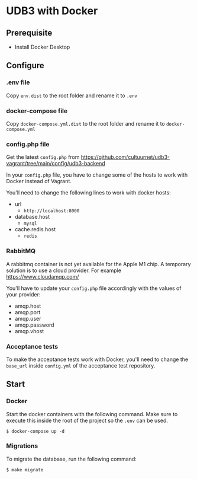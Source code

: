 # UDB3 with Docker

## Prerequisite
- Install Docker Desktop

## Configure

### .env file
Copy `env.dist` to the root folder and rename it to `.env`

### docker-compose file
Copy `docker-compose.yml.dist` to the root folder and rename it to `docker-compose.yml`

### config.php file

Get the latest `config.php` from https://github.com/cultuurnet/udb3-vagrant/tree/main/config/udb3-backend

In your `config.php` file, you have to change some of the hosts to work with Docker instead of Vagrant.

You'll need to change the following lines to work with docker hosts:
- url
  - `http://localhost:8000`
- database.host
  - `mysql`
- cache.redis.host
  - `redis`

### RabbitMQ

A rabbitmq container is not yet available for the Apple M1 chip. A temporary solution is to use a cloud provider. For example https://www.cloudamqp.com/

You'll have to update your `config.php` file accordingly with the values of your provider:
- amqp.host
- amqp.port
- amqp.user
- amqp.password
- amqp.vhost


### Acceptance tests

To make the acceptance tests work with Docker, you'll need to change the `base_url` inside `config.yml` of the acceptance test repository.


## Start

### Docker

Start the docker containers with the following command. Make sure to execute this inside the root of the project so the `.env` can be used.
```
$ docker-compose up -d
```

### Migrations

To migrate the database, run the following command:
```
$ make migrate
```
